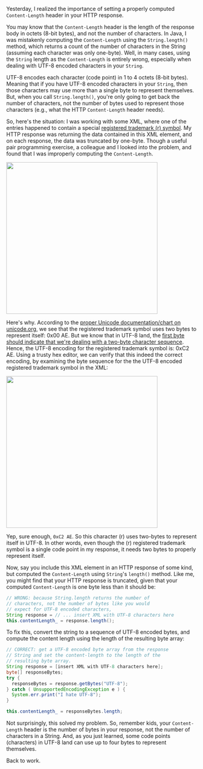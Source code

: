 Yesterday, I realized the importance of setting a properly computed `Content-Length` header in your HTTP response.

You may know that the `Content-Length` header is the length of the response body in octets (8-bit bytes), and not the number of characters.  In Java, I was mistakenly computing the `Content-Length` using the `String.length()` method, which returns a count of the number of characters in the String (assuming each character was only one-byte).  Well, in many cases, using the `String` length as the `Content-Length` is entirely wrong, especially when dealing with UTF-8 encoded characters in your `String`.

UTF-8 encodes each character (code point) in 1 to 4 octets (8-bit bytes).  Meaning that if you have UTF-8 encoded characters in your `String`, then those characters may use more than a single byte to represent themselves.  But, when you call `String.length()`, you're only going to get back the number of characters, not the number of bytes used to represent those characters (e.g., what the HTTP `Content-Length` header needs).

So, here's the situation: I was working with some XML, where one of the entries happened to contain a special [registered trademark (r) symbol](http://en.wikipedia.org/wiki/Registered_trademark_symbol).  My HTTP response was returning the data contained in this XML element, and on each response, the data was truncated by one-byte.  Though a useful pair programming exercise, a colleague and I looked into the problem, and found that I was improperly computing the `Content-Length`.

<img src="https://raw.githubusercontent.com/markkolich/blog/master/content/static/entries/remember-kids-an-http-content-length-is-the-number-of-bytes-not-the-number-of-characters/utf-8-registered-trademark.png" width="400">

Here's why.  According to the [proper Unicode documentation/chart on unicode.org](http://www.unicode.org/charts/PDF/U0080.pdf), we see that the registered trademark symbol uses two bytes to represent itself: 0x00 AE.  But we know that in UTF-8 land, the [first byte should indicate that we're dealing with a two-byte character sequence](http://en.wikipedia.org/wiki/UTF-8#Description).  Hence, the UTF-8 encoding for the registered trademark symbol is: 0xC2 AE.  Using a trusty hex editor, we can verify that this indeed the correct encoding, by examining the byte sequence for the the UTF-8 encoded registered trademark symbol in the XML:

<img src="https://raw.githubusercontent.com/markkolich/blog/master/content/static/entries/remember-kids-an-http-content-length-is-the-number-of-bytes-not-the-number-of-characters/registered-trademark-utf8-encoding.png" width="400">

Yep, sure enough, `0xC2 AE`.  So this character (r) uses two-bytes to represent itself in UTF-8.  In other words, even though the (r) registered trademark symbol is a single code point in my response, it needs two bytes to properly represent itself.

Now, say you include this XML element in an HTTP response of some kind, but computed the `Content-Length` using `String`'s `length()` method.  Like me, you might find that your HTTP response is truncated, given that your computed `Content-Length` is one byte less than it should be:

```java
// WRONG: because String.length returns the number of
// characters, not the number of bytes like you would
// expect for UTF-8 encoded characters,
String response = // ... insert XML with UTF-8 characters here
this.contentLength_ = response.length();
```

To fix this, convert the string to a sequence of UTF-8 encoded bytes, and compute the content length using the length of the resulting byte array:

```java
// CORRECT: get a UTF-8 encoded byte array from the response
// String and set the content-length to the length of the
// resulting byte array.
String response = [insert XML with UTF-8 characters here];
byte[] responseBytes;
try {
  responseBytes = response.getBytes("UTF-8");
} catch ( UnsupportedEncodingException e ) {
  System.err.print("I hate UTF-8");
}

this.contentLength_ = responseBytes.length;
```

Not surprisingly, this solved my problem.  So, remember kids, your `Content-Length` header is the number of bytes in your response, not the number of characters in a String.  And, as you just learned, some code points (characters) in UTF-8 land can use up to four bytes to represent themselves.

Back to work.